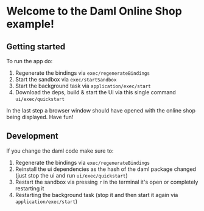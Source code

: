 # Welcome to the Daml Online Shop example!
## Getting started
To run the app do:
1. Regenerate the bindings via `exec/regenerateBindings`
1. Start the sandbox via `exec/startSandbox`
1. Start the background task via `application/exec/start`
1. Download the deps, build & start the UI via this single command `ui/exec/quickstart`

In the last step a browser window should have opened with the online shop being displayed.
Have fun!

## Development

If you change the daml code make sure to:
1. Regenerate the bindings via `exec/regenerateBindings`
1. Reinstall the ui dependencies as the hash of the daml package changed (just stop the ui and run `ui/exec/quickstart`)
1. Restart the sandbox via pressing `r` in the terminal it's open or completely restarting it
1. Restarting the background task (stop it and then start it again via `application/exec/start`)
